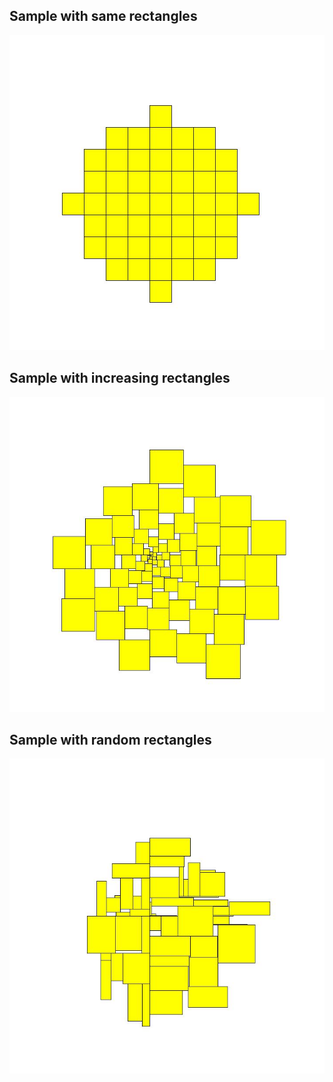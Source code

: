 <h2>Sample with same rectangles</h2>

![picture](./Visualization/CloudSamples/TagClouds/same_rectangle_cloud_sample.jpg)

<h2>Sample with increasing rectangles</h2>

![picture](./Visualization/CloudSamples/TagClouds/increasing_rectangle_cloud_sample.jpg)

<h2>Sample with random rectangles</h2>

![picture](./Visualization/CloudSamples/TagClouds/random_rectangle_cloud_sample.jpg)

